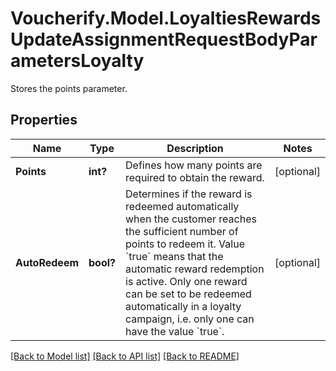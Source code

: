# Voucherify.Model.LoyaltiesRewardsUpdateAssignmentRequestBodyParametersLoyalty
Stores the points parameter.

## Properties

Name | Type | Description | Notes
------------ | ------------- | ------------- | -------------
**Points** | **int?** | Defines how many points are required to obtain the reward. | [optional] 
**AutoRedeem** | **bool?** | Determines if the reward is redeemed automatically when the customer reaches the sufficient number of points to redeem it. Value &#x60;true&#x60; means that the automatic reward redemption is active. Only one reward can be set to be redeemed automatically in a loyalty campaign, i.e. only one can have the value &#x60;true&#x60;. | [optional] 

[[Back to Model list]](../README.md#documentation-for-models) [[Back to API list]](../README.md#documentation-for-api-endpoints) [[Back to README]](../README.md)

